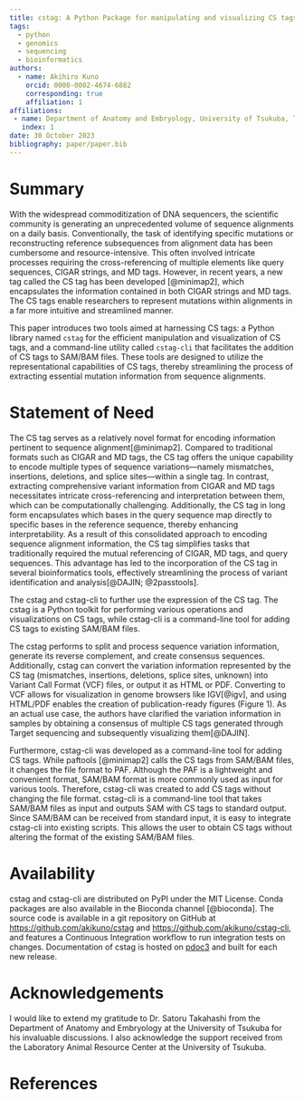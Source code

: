 ```yaml
---
title: cstag: A Python Package for manipulating and visualizing CS tags
tags:
  - python
  - genomics
  - sequencing
  - bioinformatics
authors:
  - name: Akihiro Kuno
    orcid: 0000-0002-4674-6882
    corresponding: true
    affiliation: 1
affiliations:
 - name: Department of Anatomy and Embryology, University of Tsukuba, Tsukuba, Ibaraki, Japan
   index: 1
date: 30 October 2023
bibliography: paper/paper.bib
---
```


# Summary
With the widespread commoditization of DNA sequencers, the scientific community is generating an unprecedented volume of sequence alignments on a daily basis. Conventionally, the task of identifying specific mutations or reconstructing reference subsequences from alignment data has been cumbersome and resource-intensive. This often involved intricate processes requiring the cross-referencing of multiple elements like query sequences, CIGAR strings, and MD tags. However, in recent years, a new tag called the CS tag has been developed [@minimap2], which encapsulates the information contained in both CIGAR strings and MD tags. The CS tags enable researchers to represent mutations within alignments in a far more intuitive and streamlined manner.

This paper introduces two tools aimed at harnessing CS tags: a Python library named `cstag` for the efficient manipulation and visualization of CS tags, and a command-line utility called `cstag-cli` that facilitates the addition of CS tags to SAM/BAM files. These tools are designed to utilize the representational capabilities of CS tags, thereby streamlining the process of extracting essential mutation information from sequence alignments.


# Statement of Need

The CS tag serves as a relatively novel format for encoding information pertinent to sequence alignment[@minimap2]. Compared to traditional formats such as CIGAR and MD tags, the CS tag offers the unique capability to encode multiple types of sequence variations—namely mismatches, insertions, deletions, and splice sites—within a single tag. In contrast, extracting comprehensive variant information from CIGAR and MD tags necessitates intricate cross-referencing and interpretation between them, which can be computationally challenging. Additionally, the CS tag in long form encapsulates which bases in the query sequence map directly to specific bases in the reference sequence, thereby enhancing interpretability. As a result of this consolidated approach to encoding sequence alignment information, the CS tag simplifies tasks that traditionally required the mutual referencing of CIGAR, MD tags, and query sequences. This advantage has led to the incorporation of the CS tag in several bioinformatics tools, effectively streamlining the process of variant identification and analysis[@DAJIN; @2passtools].

The cstag and cstag-cli to further use the expression of the CS tag. The cstag is a Python toolkit for performing various operations and visualizations on CS tags, while cstag-cli is a command-line tool for adding CS tags to existing SAM/BAM files.

The cstag performs to split and process sequence variation information, generate its reverse complement, and create consensus sequences. Additionally, cstag can convert the variation information represented by the CS tag (mismatches, insertions, deletions, splice sites, unknown) into Variant Call Format (VCF) files, or output it as HTML or PDF. Converting to VCF allows for visualization in genome browsers like IGV[@igv], and using HTML/PDF enables the creation of publication-ready figures (Figure 1). As an actual use case, the authors have clarified the variation information in samples by obtaining a consensus of multiple CS tags generated through Target sequencing and subsequently visualizing them[@DAJIN].

<!-- ![Visualization of CS tags by VCF and HTML outputs.](cstag_visualization.png) -->

Furthermore, cstag-cli was developed as a command-line tool for adding CS tags. While paftools [@minimap2] calls the CS tags from SAM/BAM files, it changes the file format to PAF. Although the PAF is a lightweight and convenient format, SAM/BAM format is more  commonly used as input for various tools. Therefore, cstag-cli was created to add CS tags without changing the file format. cstag-cli is a command-line tool that takes SAM/BAM files as input and outputs SAM with CS tags to standard output. Since SAM/BAM can be received from standard input, it is easy to integrate cstag-cli into existing scripts. This allows the user to obtain CS tags without altering the format of the existing SAM/BAM files.

# Availability
cstag and cstag-cli are distributed on PyPI under the MIT License. Conda packages are also available in the Bioconda channel [@bioconda]. The source code is available in a git repository on GitHub at https://github.com/akikuno/cstag and https://github.com/akikuno/cstag-cli, and features a Continuous Integration workflow to run integration tests on changes. Documentation of cstag is hosted on [pdoc3](https://akikuno.github.io/cstag/cstag/) and built for each new release.

# Acknowledgements

I would like to extend my gratitude to Dr. Satoru Takahashi from the Department of Anatomy and Embryology at the University of Tsukuba for his invaluable discussions. I also acknowledge the support received from the Laboratory Animal Resource Center at the University of Tsukuba.

# References



